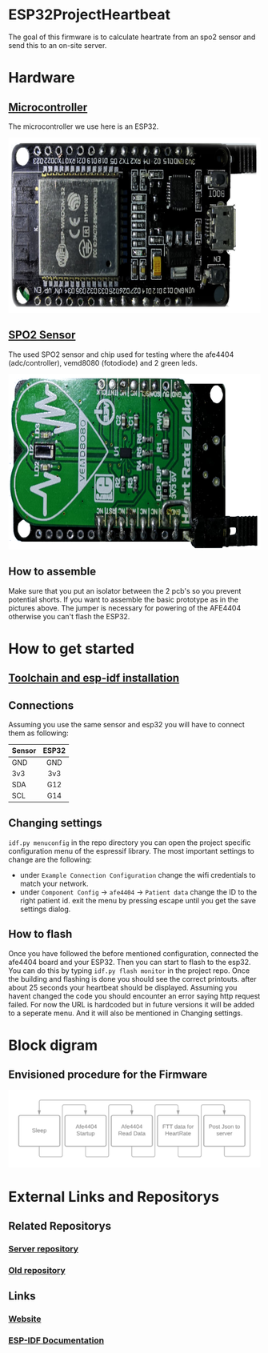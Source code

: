 # ESP32ProjectHeartbeat
The goal of this firmware is to calculate heartrate from an spo2 sensor and send this to an on-site server. 

# Hardware
## [Microcontroller](https://www.espressif.com/en/products/socs/esp32)
The microcontroller we use here is an ESP32.

<img src="Images/PrototypeV0.0.2UnderSide.png" height="350" width="705">

## [SPO2 Sensor](https://www.ti.com/product/AFE4404)
The used SPO2 sensor and chip used for testing where the afe4404 (adc/controller), vemd8080 (fotodiode) and 2 green leds.

<img src="Images/PrototypeV0.0.2TopSide.png" height="350" width="697">

## How to assemble 
Make sure that you put an isolator between the 2 pcb's so you prevent potential shorts. If you want to assemble the basic prototype as in the pictures above. The jumper is necessary for powering of the AFE4404 otherwise you can't flash the ESP32. 

# How to get started
## [Toolchain and esp-idf installation](https://docs.espressif.com/projects/esp-idf/en/latest/esp32/get-started/index.html#introduction)

## Connections
Assuming you use the same sensor and esp32 you will have to connect them as following:

| Sensor        | ESP32         |
| ------------- |:-------------:|
| GND           | GND           |
| 3v3           | 3v3           |
| SDA           | G12           |
| SCL           | G14           |

## Changing settings
`idf.py menuconfig` in the repo directory you can open the project specific configuration menu of the espressif library.
The most important settings to change are the following:
 - under `Example Connection Configuration` change the wifi credentials to match your network.
 - under `Component Config` -> `afe4404` -> `Patient data` change the ID to the right patient id.
exit the menu by pressing escape until you get the save settings dialog.

## How to flash
Once you have followed the before mentioned configuration, connected the afe4404 board and your ESP32. Then you can start to flash to the esp32. You can do this by typing `idf.py flash monitor` in the project repo. Once the building and flashing is done you should see the correct printouts. after about 25 seconds your heartbeat should be displayed.
Assuming you havent changed the code you should encounter an error saying http request failed. For now the URL is hardcoded but in future versions it will be added to a seperate menu. And it will also be mentioned in Changing settings.

# Block digram
## Envisioned procedure for the Firmware
![Current envisioned loop](Images/scheme1.png)

# External Links and Repositorys
## Related Repositorys
### [Server repository](https://github.com/bryanvolckaertschool/Projectheartbeat)
### [Old repository](https://github.com/SoenensBram/HorlogeESP8622)
## Links
### [Website](https://vzwheartbeats.be/)
### [ESP-IDF Documentation](https://docs.espressif.com/projects/esp-idf/en/latest/esp32/get-started/index.html)